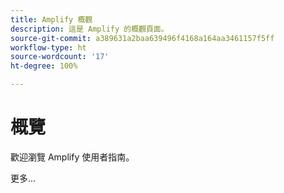 ```yaml
---
title: Amplify 概觀
description: 這是 Amplify 的概觀頁面。
source-git-commit: a389631a2baa639496f4168a164aa3461157f5ff
workflow-type: ht
source-wordcount: '17'
ht-degree: 100%

---
```



# 概覽

歡迎瀏覽 Amplify 使用者指南。

更多...

<!--
This is the landing page of the user guide. It should be the first list item in the TOC.md file.

See other user landing pages to get ideas.
-->
